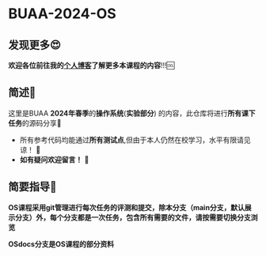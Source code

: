 # BUAA-2024-OS
## 发现更多😍
**欢迎各位前往我的[**个人博客**](http://43.139.221.55:8080)了解更多本课程的内容**!!!🆒  


## 简述📝  
这里是BUAA **2024年春季**的**操作系统**(**实验部分**) 的内容，此仓库将进行**所有课下任务**的源码分享🎁  
* 所有参考代码均能通过**所有测试点**,但由于本人仍然在校学习，水平有限请见谅！  🎇
* **如有疑问欢迎留言！**  🥳

## 简要指导🔔
**OS课程采用git管理进行每次任务的评测和提交，除本分支（main分支，默认展示分支）外，每个分支都是一次任务，包含所有需要的文件，请按需要切换分支浏览**    

**OSdocs分支是OS课程的部分资料**
